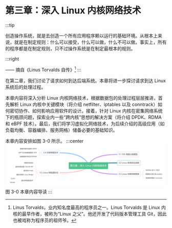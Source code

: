 # 第三章：深入 Linux 内核网络技术
:::tip <a/>

创造操作系统，就是去创造一个所有应用程序赖以运行的基础环境。从根本上来说，就是在制定规则：什么可以接受，什么可以做，什么不可以做。事实上，所有的程序都是在制定规则，只不过操作系统是在制定最根本的规则。

:::right

—— 摘自《Linus Torvalds 自传》[^1]
:::

在第二章，我们讨论了请求如何到达后端系统。本章将进一步探讨请求到达 Linux 系统后的处理过程。

本章内容将深入分析 Linux 内核网络技术，根据数据包的处理过程层层推进，首先解析 Linux 内核中关键模块（将介绍 netfilter、iptables 以及 conntrack）如何密切协作、如何影响应用软件的设计。接着，针对 Linux 内核在密集网络系统下的瓶颈问题，探索业内一些“跨内核”思想的解决方案（将介绍 DPDK、RDMA 和 eBPF 技术）。最后，我们将学习虚拟化网络技术，为后续介绍的高级应用（如负载均衡、容器编排、服务网格）储备必要的基础知识。

本章内容安排如图 3-0 所示。
:::center
  ![](../assets/network-summary.png)<br/>
  图 3-0 本章内容导读
:::

[^1]: Linus Torvalds，业内知名度最高的程序员之一。Linus Torvalds 是 Linux 内核的最早作者，被称为“Linux 之父”。他还开发了代码版本管理工具 Git，因此也被戏称为程序员的祖师爷。